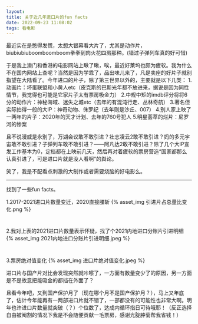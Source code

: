 ```yaml
---
layout: 
title: 关于近几年进口片的fun facts
date: 2022-09-23 11:08:02
tags: 看电影
---
```

最近实在是憋得发慌，太想大银幕看大片了，尤其是动作片，biubiubiuboomboomboom拳拳到肉火花四溅那种。(错过子弹列车真的好可惜)

于是我上澳门和香港的电影网站上瞅了瞅，唉，最近好莱坞也颇为疲软。我为什么不在国内网站上查呢？当然是因为学乖了，品出味儿来了，凡是卖座的好片子就别指望在大陆看了。今年进口的片子，除了第三世界以外的，主要就是以下几类：
1.动画片：坏蛋联盟和小黄人etc（皮克斯的巴斯光年都不放进来，据说是因为同性情节，我觉得也可能是它家片子太有票房吸金力）
2.中规中矩的imdb评分将将6分的动作片：神秘海域、迷失之城etc（去年的有混沌行走、丛林奇航）
3.著名但实际拍得一般的大IP：神奇动物、侏罗纪（去年则是沙丘、007）
4.别人家上映了一两年的片子：2020年的天才计划、去年的760号犯人
5.明星荟萃的烂片：尼罗河的惨案

且不说漫威是永别了，万湖会议敢不敢引进？壮志凌云2敢不敢引进？妈的多元宇宙敢不敢引进？子弹列车敢不敢引进？——阿凡达2敢不敢引进？除了几个大IP宣发工作基本为0，定档都在上映前几天，然后再对着疲软的票房营造“国家都那么认真引进了，可是进口片就是没人看啊”的舆论。

笑了，我是不配看点刺激的大制作或者需要烧脑的好电影么。

----------

找到了一些fun facts。

1.2017-2021进口片数量变迁，2020直接腰斩  {% asset_img 引进片占总量比变化.png %}
#  
2.我对上表的2021进口片数量表示怀疑，找了个2021内地进口分账片引进明细  {% asset_img 2021内地进口分账片引进明细.jpeg %}
#  
3.票房绝对值变化  {% asset_img 进口片绝对值变化.jpeg %}  

进口片与国产片对比会发现突然就咔嚓了，一方面有数量变少了的原因，另一方面是不是故意把能吸金的都挡在外面了？
  
且看今年吧，又到国产保护月了（现在哪个月不是国产保护月？），马上又年底了，估计今年能再有一两部进口片就不错了，一部都没有的可能性也非常大啊。明年也许进口片数量就突破（？）个位数了，达成内循环指日可待哦耶！（反正选择自由被阉割的情况下我是不会随便贡献一毛票房，感谢光腚肿菊帮我省钱！）
